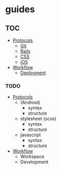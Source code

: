 guides
======

## TOC

* [Protocols](/protocols)
  * [Git](/protocols/git)
  * [Rails](/protocols/rails)
  * [CSS](/protocols/css)
  * [iOS](/protocols/ios)
* [Workflow](/workflow)
  * [Deployment](/workflow/deployment)


### TODO

* [Protocols](/protocols)
  * (Android)
    * syntax
    * structure
  * stylesheet (scss)
    * syntax
    * structure
  * javascript
    * syntax
    * structure
* [Workflow](/workflow)
  * Workspace
  * Development
